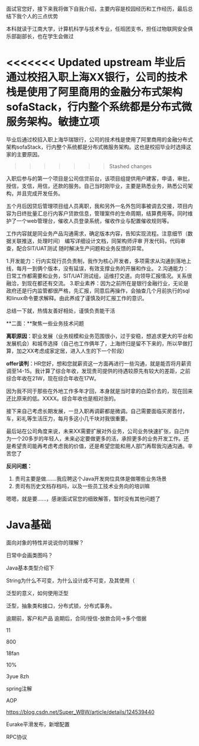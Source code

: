 面试官您好，接下来我将做下自我介绍，主要内容是校园经历和工作经历，最后总结下我个人的三点优势

本科就读于江南大学，计算机科学与技术专业，任班团支书，担任过物联网安全俱乐部副部长，也在学生会做过

<<<<<<< Updated upstream
毕业后通过校招入职上海XX银行，公司的技术栈是使用了阿里商用的金融分布式架构sofaStack，行内整个系统都是分布式微服务架构。敏捷立项
=======
毕业后通过校招入职上海华瑞银行，公司的技术栈是使用了阿里商用的金融分布式架构sofaStack，行内整个系统都是分布式微服务架构。这也是校招毕业时选择这家的主要原因。
>>>>>>> Stashed changes

入职后参与的第一个项目是公司信贷前台，该项目组提供用户建客，申请，审批，授信，支信，用信，还款的服务。自己当时刚毕业，主要是熟悉业务，熟悉公司架构，并且完成开发任务。

五个月后因贷后管理项目组人员离职，我和另外一名外包同事被调去交接，项目内容为日终批量汇总行内客户贷款信息，管理案件的生命周期，结算费用等。同时维护了一个web管理台，催收人员登录系统，催收作业与配置催收规则等。

工作内容就是同业务产品沟通需求，确定版本内容，告知实现流程。注意细节（数据关联推送，处理时间）
编写详细设计文档，同架构师评审
开发代码，代码审查，配合SIT/UAT测试
随时解决生产问题和业务反馈的异常。

1.开发能力：行内实现行员负责制，我作为核心开发者，多项需求从沟通到落地上线，每月一到俩个版本，没有延误，有效支撑业务的开展和作业。
2.沟通能力：日常工作都需要和业务，SIT/UAT测试组，运维打交道。向领导汇报情况。关系很融洽，到现在都还有交流。
3.职业素养：因为之前所在是银行金融行业，无论是政府还是行内监管都很严格，先汇报，同意后再操作，会抽查几个月前执行的sql和linux命令要求解释。由此养成了谨慎及时汇报工作的意识。

总结一下就，热情友善好相处，谨慎负责能干活

**二面：**聚焦一些业务技术问题

**离职原因**：职业发展（业务规模和业务范围很小，过于安稳，想追求更大的平台和发展机会）和城市选择（自己也工作俩年了，上海终归是留不下来的，所以早做打算，加之XX考虑成家定居，进入人生的下一个阶段）

**offer谈判**：HR您好，想和您就薪资这一方面再进行一些沟通，就是能否将月薪资调至14-15。我计算了综合年收，发现贵司提供的待遇较原先有较大的差距，之前综合年收在21W，现在综合年收在17W。

因为我不同于那些在外地工作多年才回，本身就是当时拿的白菜价去的，现在回来还比原来的低。XXXX。综合年收也是相对涨的。

接下来自己考虑长期发展，一旦入职再调薪都是微调。自己需要面临买房首付，车，彩礼等生活压力，每月多这小几千块对我很重要。

最后站在公司角度来说，未来XX需要扩展对外业务，公司业务快速扩张，自己作为一个20多岁的年轻人，未来必定要做更多的活，承担更多的业务开发工作。还是希望贵司能再考虑考虑我的价值，还是希望您能和用人部门再帮我沟通沟通。辛苦您了

**反问问题：**

1. 贵司主要是做.......我应聘这个Java开发岗位具体是做哪些业务场景
2. 贵司有历史文档存档吗，以及一些员工技术业务向的培训嘛

嗯嗯，就是要......，感谢面试官您的细致解答，暂时没有其他问题了



# Java基础

面向对象的特性并说说你的理解？

日常中会画类图吗？

Java基本类型介绍下

String为什么不可变，为什么设计成不可变，及其使用（

泛型的意义，如何使用泛型

泛型，抽象类和接口，分布式锁，分布式事务。

逾期前，客户和产品
逾期后，合同/授信-放款合同->多个借据

11

800

18fan

10%

3yue 8zh



spring注解

AOP

https://blog.csdn.net/Super_WBW/article/details/124539440



Eurake平滑发布，新增配置

RPC协议

